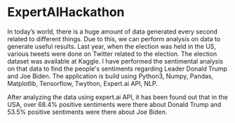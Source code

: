 # ExpertAIHackathon
In today’s world, there is a huge amount of data generated every second related to different things. Due to this, we can perform analysis on data to generate useful results. Last year, when the election was held in the US, various tweets were done on Twitter related to the election. The election dataset was available at Kaggle. I have performed the sentimental analysis on that data to find the people's sentiments regarding Leader Donald Trump and Joe Biden.
The application is build using Python3, Numpy, Pandas, Matplotlib, Tensorflow, Twython, Expert.ai API, NLP.

After analyzing the data using expert.ai API, it has been found out that in the USA, over 68.4% positive sentiments were there about Donald Trump and 53.5% positive sentiments were there about Joe Biden. 


